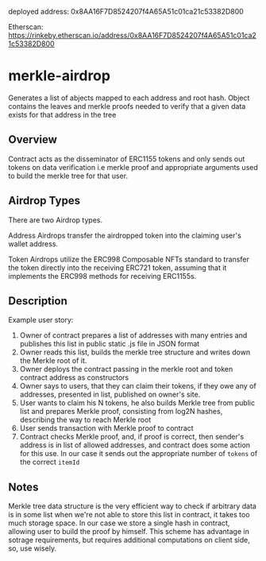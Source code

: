 deployed address: 0x8AA16F7D8524207f4A65A51c01ca21c53382D800

Etherscan: https://rinkeby.etherscan.io/address/0x8AA16F7D8524207f4A65A51c01ca21c53382D800

# merkle-airdrop

Generates a list of abjects mapped to each address and root hash. Object contains the leaves and merkle proofs needed to verify that a given data exists for that address in the tree

## Overview

Contract acts as the disseminator of ERC1155 tokens and only sends out tokens on data verification i.e merkle proof and appropriate arguments used to build the merkle tree for that user.

## Airdrop Types

There are two Airdrop types.

Address Airdrops transfer the airdropped token into the claiming user's wallet address.

Token Airdrops utilize the ERC998 Composable NFTs standard to transfer the token directly into the receiving ERC721 token, assuming that it implements the ERC998 methods for receiving ERC1155s.

## Description

Example user story:

1. Owner of contract prepares a list of addresses with many entries and publishes this list in public static .js file in JSON format
2. Owner reads this list, builds the merkle tree structure and writes down the Merkle root of it.
3. Owner deploys the contract passing in the merkle root and token contract address as constructors
4. Owner says to users, that they can claim their tokens, if they owe any of addresses, presented in list, published on owner's site.
5. User wants to claim his N tokens, he also builds Merkle tree from public list and prepares Merkle proof, consisting from log2N hashes, describing the way to reach Merkle root
6. User sends transaction with Merkle proof to contract
7. Contract checks Merkle proof, and, if proof is correct, then sender's address is in list of allowed addresses, and contract does some action for this use. In our case it sends out the appropriate number of `tokens` of the correct `itemId`

## Notes

Merkle tree data structure is the very efficient way to check if arbitrary data is in some list when we're not able to store this list in contract, it takes too much storage space. In our case we store a single hash in contract, allowing user to build the proof by himself. This scheme has advantage in sotrage requirements, but requires additional computations on client side, so, use wisely.
